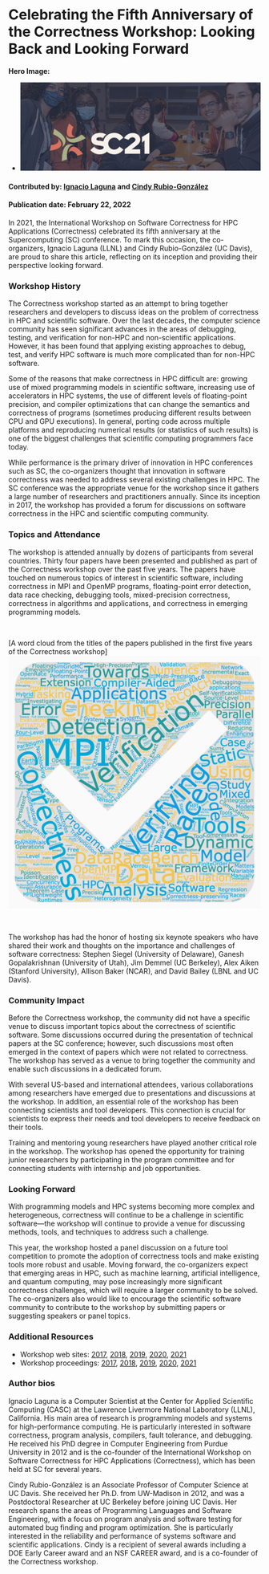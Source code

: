 # Celebrating the Fifth Anniversary of the Correctness Workshop: Looking Back and Looking Forward

**Hero Image:**

 - <img src='https://github.com/betterscientificsoftware/bssw.io/raw/main/images/Blog_2112_SC21.png' />

#### Contributed by: [Ignacio Laguna](https://github.com/ilagunap) and [Cindy Rubio-González](https://github.com/crubiog)
#### Publication date: February 22, 2022

In 2021, the International Workshop on Software Correctness for HPC Applications
(Correctness) celebrated its fifth anniversary at the Supercomputing (SC)
conference. To mark this occasion, the co-organizers, Ignacio Laguna (LLNL) and
Cindy Rubio-González (UC Davis), are proud to share this article, reflecting on
its inception and providing their perspective looking forward.

### Workshop History

The Correctness workshop started as an attempt to bring together researchers and
developers to discuss ideas on the problem of correctness in HPC and scientific
software. Over the last decades, the computer science community has seen
significant advances in the areas of debugging, testing, and verification for
non-HPC and non-scientific applications. However, it has been found that applying existing approaches to debug, test, and verify HPC software is much more complicated than for non-HPC software.

Some of the reasons that make correctness in HPC difficult are: growing use of
mixed programming models in scientific software, increasing use of
accelerators in HPC systems, the use of different levels of floating-point
precision, and compiler optimizations that can change the semantics
and correctness of programs (sometimes producing different results between CPU
and GPU executions). In general, porting code across multiple platforms and
reproducing numerical results (or statistics of such results) is one of the
biggest challenges that scientific computing programmers face today.

While performance is the primary driver of innovation in HPC conferences such as
SC, the co-organizers thought that innovation in software correctness was needed
to address several existing challenges in HPC. The SC conference was the
appropriate venue for the workshop since it gathers a large number of
researchers and practitioners annually. Since its inception in 2017, the
workshop has provided a forum for discussions on software correctness in the HPC
and scientific computing community.

### Topics and Attendance

The workshop is attended annually by dozens of participants from several
countries. Thirty four papers have been presented and published as part of the
Correctness workshop over the past five years. The papers have touched on
numerous topics of interest in scientific software, including correctness in MPI
and OpenMP programs, floating-point error detection, data race checking,
debugging tools, mixed-precision correctness, correctness in algorithms and
applications, and correctness in emerging programming models.

<br>

[A word cloud from the titles of the papers published in the first five years of the Correctness workshop]<img src='../../images/wordcloud_correctness_article.png' class='page'>

<br>

The workshop has had the honor of hosting six keynote speakers who have shared
their work and thoughts on the importance and challenges of software
correctness: Stephen Siegel (University of Delaware), Ganesh Gopalakrishnan
(University of Utah), Jim Demmel (UC Berkeley), Alex Aiken (Stanford
University), Allison Baker (NCAR), and David Bailey (LBNL and UC Davis).

### Community Impact

Before the Correctness workshop, the community did not have a specific venue to
discuss important topics about the correctness of scientific software. Some
discussions occurred during the presentation of technical papers at the SC
conference; however, such discussions most often emerged in the context of 
papers which were not related to correctness. The
workshop has served as a venue to bring together the community and enable such
discussions in a dedicated forum.

With several US-based and international attendees, various collaborations among
researchers have emerged due to presentations and discussions at the workshop.
In addition, an essential role of the workshop has been connecting scientists
and tool developers. This connection is crucial for scientists to express their
needs and tool developers to receive feedback on their tools.

Training and mentoring young researchers have played another critical role in
the workshop. The workshop has opened the opportunity for training junior
researchers by participating in the program committee and for connecting
students with internship and job opportunities.

### Looking Forward

With programming models and HPC systems becoming more complex and heterogeneous,
correctness will continue to be a challenge in scientific software—the workshop
will continue to provide a venue for discussing methods, tools, and techniques
to address such a challenge.

This year, the workshop hosted a panel discussion on a future tool competition
to promote the adoption of correctness tools and make existing tools more robust
and usable. Moving forward, the co-organizers expect that emerging areas in HPC,
such as machine learning, artificial intelligence, and quantum computing, may
pose increasingly more significant correctness challenges, which will require a
larger community to be solved. The co-organizers also would like to encourage
the scientific software community to contribute to the workshop by submitting
papers or suggesting speakers or panel topics.

### Additional Resources

* Workshop web sites: [2017](https://correctness-workshop.github.io/2017/), [2018](https://correctness-workshop.github.io/2018/), [2019](https://correctness-workshop.github.io/2019/), [2020](https://correctness-workshop.github.io/2020/), [2021](https://correctness-workshop.github.io/2021/)
* Workshop proceedings: [2017](https://doi.org/10.1145/3145344), [2018](https://doi.org/10.1109/Correctness46496.2018), [2019](https://doi.org/10.1109/Correctness49594.2019), [2020](https://doi.org/10.1109/Correctness51934.2020), [2021](https://doi.org/10.1109/Correctness54621.2021)

### Author bios

Ignacio Laguna is a Computer Scientist at the Center for Applied Scientific Computing (CASC) at the Lawrence Livermore National Laboratory (LLNL), California. His main area of research is programming models and systems for high-performance computing. He is particularly interested in software correctness, program analysis, compilers, fault tolerance, and debugging. He received his PhD degree in Computer Engineering from Purdue University in 2012 and is the co-founder of the International Workshop on Software Correctness for HPC Applications (Correctness), which has been held at SC for several years.

Cindy Rubio-González is an Associate Professor of Computer Science at UC Davis.  She received her Ph.D. from UW-Madison in 2012, and was a Postdoctoral Researcher at UC Berkeley before joining UC Davis. Her research spans the areas of Programming Languages and Software Engineering, with a focus on program analysis and software testing for automated bug finding and program optimization. She is particularly interested in the reliability and performance of systems software and scientific applications. Cindy is a recipient of several awards including a DOE Early Career award and an NSF CAREER award, and is a co-founder of the Correctness workshop.

<!---
Publish: yes
Track: community
Pinned: no
Topics: conferences and workshops, reproducibility, debugging
--->
